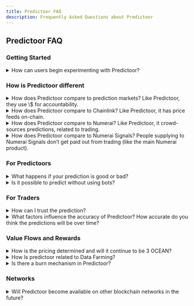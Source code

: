 ```yaml
---
title: Predictoor FAQ
description: Frequently Asked Questions about Predictoor
---
```


## Predictoor FAQ

### Getting Started

<details>

<summary>How can users begin experimenting with Predictoor?</summary>

You can start by playing with [predictoor.ai](https://, then click "run bots" and go through [Predictoor](https://github.com/oceanprotocol/pdr-backend/blob/main/READMEs/predictoor.md) or [Trader](https://github.com/oceanprotocol/pdr-backend/blob/main/READMEs/trader.md) README. This [blog](https://blog.oceanprotocol.com/meet-predictoor-accountable-accurate-prediction-feeds-8b104d26a5d9#048b) "How to Earn" section has details.  

</details>

### How is Predictoor different
<details>

<summary>How does Predictoor compare to prediction markets? Like Predictoor, they use \$ for accountability.</summary>

Prediction markets are for one-off predictions like “will Biden win in 2024?” whereas Predictoor-style prediction feeds are for a continuous stream of predictions.

</details>

<details>

<summary>How does Predictoor compare to Chainlink? Like Predictoor, it has price feeds on-chain.</summary>

Chainlink provides current prices on-chain, and Predictoor makes predictions for prices in the future.

</details>

<details>

<summary>How does Predictoor compare to Numerai? Like Predictoor, it crowd-sources predictions, related to trading.</summary>

They are different:  
- Numerai takes predictions, then aggregates them and uses them to trade directly. It operates as a hedge fund.  
- Whereas Predictoor takes predictions, then aggregates them and sells the aggregate. It operates as data feeds.  

Secondary differences:  
- Numerai focus is tradfi trading, as a hedge fund.  
- Whereas Predictoor is pure datafeeds, and applies to any vertical. Its first use case is defi trading.  
- Currently Numerai is mostly centralized.  
- Whereas Predictoor is decentralized. Predictoor tech may be useful to Numerai to help decentralize  

</details>

<details>

<summary>How does Predictoor compare to Numerai Signals? People supplying to Numerai Signals don’t get paid out from trading (like the main Numerai product).</summary>

In Numerai Signals, payout is a function of the submitter’s “originality” compared to other signals. These signals are used as inputs for prediction models in Numerai main product.  

Whereas in Predictoor, payout is a function of the the accuracy of the submitter’s prediction, compared to the true value. These signals are predictions, directly.

</details>

### For Predictoors

<details>

<summary>What happens if your prediction is good or bad?</summary> 

If the prediction is wrong, your staked amount on that prediction is going to be slashed and divided between people who submitted the right predictions.

</details>

<details>

<summary>Is it possible to predict without using bots?</summary>

Before we answer, please understand that to make decent money, it will take hundreds or thousands of submissions, guided by AI/ML models. So doing this manually would be tedious and error-prone. Therefore a bot is the most practical way. This is why OPF has made it easy to run a bot. Here are the Readme of both [predictoor](https://github.com/oceanprotocol/pdr-backend/blob/main/READMEs/predictoor.md) and [Trader](https://github.com/oceanprotocol/pdr-backend/blob/main/READMEs/trader.md).

To the question "Is it possible to predict without a bot", the specific answer is "Yes". Here are the details-
- Somehow you need to submit an up/down prediction, with OCEAN stake, as a transaction to Sapphire chain. 
  Here are the Possible ways to do such a transaction -
  (a) OPF-supplied Python bot
  (b) simple Python script
  (c) Use "Write Contract" in [Sapphire blockchain explorer](https://explorer.sapphire.oasis.io)
  (d) 3rd-party bot that decides to support this
  (e) dapp that decides to support this

</details>

### For Traders

<details>

<summary> How can I trust the prediction? </summary>

The most important metric to assess confidence in a prediction is "how much OCEAN have people *staked* on this prediction", both up and down. It's how much they're willing to lose if they're wrong. This metric is not gameable because OCEAN has scarcity. It's "put your money where your mouth is".

</details>

<details>

<summary>What factors influence the accuracy of Predictoor? How accurate do you think the predictions will be over time?</summary>

That's up to Predictoors to figure out! Certainly, historical price information has a huge influence. After that, there are many possibilities: other CEX and DEX data, on-chain data, social media data, GitHub data, news, weather, and more. The [Predictoor README](https://github.com/oceanprotocol/pdr-backend/blob/main/READMEs/predictoor.md) gets you started, using historical price information.

</details>

### Value Flows and Rewards

<details>

<summary>How is the pricing determined and will it continue to be 3 OCEAN?</summary>

Pricing is 3 OCEAN for one feed for 24 hours. It will be like that for the near-term future. We can expect price changes and price structure over time, as the Predictoor core team learns what pricing makes sense.

</details>

<details>

<summary>How Is predictoor related to Data Farming?</summary>  

Yes, via "Predictoor Data Farming". Starting Nov 9, there will be 37000 OCEAN (about $10K) and several $K worth of ROSE allocated weekly to Predictoor DF. This will be used to purchase prediction feeds, alongside purchases by traders, etc. 80% of prediction feed sales goes to predictoors themselves.
Learn more about predictoor [here](https://blog.oceanprotocol.com/meet-predictoor-accountable-accurate-prediction-feeds-8b104d26a5d9#048b)

</details>

<details>

<summary>Is there a burn mechanism in Predictoor?</summary>

20% of prediction feed sales go to OPF. A portion of that is passed on to the Ocean community, including burning.

</details>

### Networks

<details>

<summary>Will Predictoor become available on other blockchain networks in the future?</summary>

Predictoor needs to leverage a privacy-preserving EVM chain which is in production. Oasis Sapphire is currently the only such chain.
  
</details>